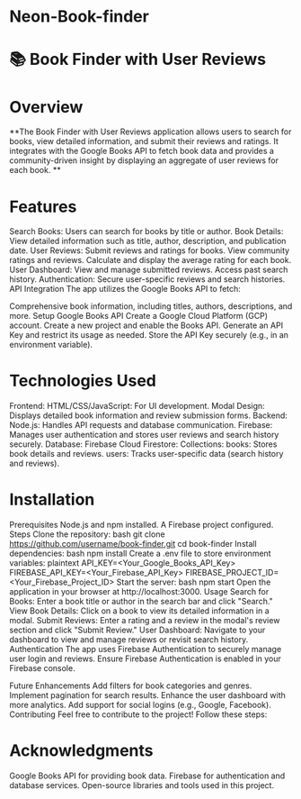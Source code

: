 # Neon-Book-finder
# 📚 Book Finder with User Reviews
# Overview
**The Book Finder with User Reviews application allows users to search for books, view detailed information, and submit their reviews and ratings. It integrates with the Google Books API to fetch book data and provides a community-driven insight by displaying an aggregate of user reviews for each book.
**
# Features
Search Books: Users can search for books by title or author.
Book Details: View detailed information such as title, author, description, and publication date.
User Reviews:
Submit reviews and ratings for books.
View community ratings and reviews.
Calculate and display the average rating for each book.
User Dashboard:
View and manage submitted reviews.
Access past search history.
Authentication: Secure user-specific reviews and search histories.
API Integration
The app utilizes the Google Books API to fetch:

Comprehensive book information, including titles, authors, descriptions, and more.
Setup Google Books API
Create a Google Cloud Platform (GCP) account.
Create a new project and enable the Books API.
Generate an API Key and restrict its usage as needed.
Store the API Key securely (e.g., in an environment variable).
# Technologies Used
Frontend:
HTML/CSS/JavaScript: For UI development.
Modal Design: Displays detailed book information and review submission forms.
Backend:
Node.js: Handles API requests and database communication.
Firebase: Manages user authentication and stores user reviews and search history securely.
Database:
Firebase Cloud Firestore:
Collections:
books: Stores book details and reviews.
users: Tracks user-specific data (search history and reviews).
# Installation
Prerequisites
Node.js and npm installed.
A Firebase project configured.
Steps
Clone the repository:
bash
git clone https://github.com/username/book-finder.git
cd book-finder
Install dependencies:
bash
npm install
Create a .env file to store environment variables:
plaintext
API_KEY=<Your_Google_Books_API_Key>
FIREBASE_API_KEY=<Your_Firebase_API_Key>
FIREBASE_PROJECT_ID=<Your_Firebase_Project_ID>
Start the server:
bash
npm start
Open the application in your browser at http://localhost:3000.
Usage
Search for Books:
Enter a book title or author in the search bar and click "Search."
View Book Details:
Click on a book to view its detailed information in a modal.
Submit Reviews:
Enter a rating and a review in the modal's review section and click "Submit Review."
User Dashboard:
Navigate to your dashboard to view and manage reviews or revisit search history.
Authentication
The app uses Firebase Authentication to securely manage user login and reviews. Ensure Firebase Authentication is enabled in your Firebase console.

Future Enhancements
Add filters for book categories and genres.
Implement pagination for search results.
Enhance the user dashboard with more analytics.
Add support for social logins (e.g., Google, Facebook).
Contributing
Feel free to contribute to the project! Follow these steps:


# Acknowledgments
Google Books API for providing book data.
Firebase for authentication and database services.
Open-source libraries and tools used in this project.
